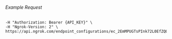 
###### Example Request
```curl \
-H "Authorization: Bearer {API_KEY}" \
-H "Ngrok-Version: 2" \
https://api.ngrok.com/endpoint_configurations/ec_2EmMPUGTsPInk72L0EfZQO5dDmS/tls_termination
